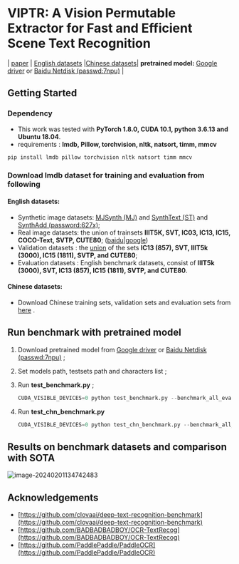 # VIPTR: A Vision Permutable Extractor for Fast and Efficient Scene Text Recognition

| [paper](https://arxiv.org/abs/2401.10110) | [English datasets](https://www.dropbox.com/sh/i39abvnefllx2si/AAAbAYRvxzRp3cIE5HzqUw3ra?dl=0) |[Chinese datasets](https://github.com/fudanvi/benchmarking-chinese-text-recognition#download)| **pretrained model:** [Google driver](https://drive.google.com/drive/folders/1ARBG3GqWjpBqdELvd4I60jLeDBV-UPyt?usp=drive_link) or [Baidu Netdisk (passwd:7npu)](https://pan.baidu.com/s/1N9tSWv2RdZ9peB9w8nr9IA?pwd=7npu) |

## Getting Started

### Dependency

- This work was tested with **PyTorch 1.8.0, CUDA 10.1, python 3.6.13 and Ubuntu 18.04**. 
- requirements : **lmdb, Pillow, torchvision, nltk, natsort, timm, mmcv**

```python
pip install lmdb pillow torchvision nltk natsort timm mmcv
```

### Download lmdb dataset for training and evaluation from following

#### English datasets:

- Synthetic image datasets: [MJSynth (MJ)](http://www.robots.ox.ac.uk/~vgg/data/text/) and [SynthText (ST)](http://www.robots.ox.ac.uk/~vgg/data/scenetext/) and [SynthAdd (password:627x)](https://pan.baidu.com/s/1uV0LtoNmcxbO-0YA7Ch4dg);
- Real image datasets: the union of trainsets **IIIT5K, SVT, IC03, IC13, IC15, COCO-Text, SVTP, CUTE80**; ([baidu](https://pan.baidu.com/s/1sm5ga6gByDZt1HhaMlfz2g?pwd=t5d3)|[google](https://drive.google.com/drive/folders/175cFBt4PGjLEJldL2INJILpTYzVu-AiT?usp=drive_link))
- Validation datasets : the [union](https://www.dropbox.com/sh/i39abvnefllx2si/AAAbAYRvxzRp3cIE5HzqUw3ra?dl=0) of the sets **IC13 (857), SVT, IIIT5k (3000), IC15 (1811), SVTP, and CUTE80**;
- Evaluation datasets : English benchmark datasets, consist of **IIIT5k (3000), SVT, IC13 (857), IC15 (1811), SVTP, and CUTE80**.

#### Chinese datasets:

- Download Chinese training sets, validation sets and evaluation sets from [here](https://github.com/fudanvi/benchmarking-chinese-text-recognition#download) .

## Run benchmark with pretrained model

1. Download pretrained model from [Google driver](https://drive.google.com/drive/folders/1ARBG3GqWjpBqdELvd4I60jLeDBV-UPyt?usp=drive_link) or [Baidu Netdisk (passwd:7npu)](https://pan.baidu.com/s/1N9tSWv2RdZ9peB9w8nr9IA?pwd=7npu) ;

2. Set models path, testsets path and characters  list ;

3. Run **test_benchmark.py** ;

   ```python
   CUDA_VISIBLE_DEVICES=0 python test_benchmark.py --benchmark_all_eval --Transformation TPS19 --FeatureExtraction VIPTRv1T --SequenceModeling None --Prediction CTC --batch_max_length 25 --imgW 96 --output_channel 192
   ```

4. Run **test_chn_benchmark.py**

   ```python
   CUDA_VISIBLE_DEVICES=0 python test_chn_benchmark.py --benchmark_all_eval --Transformation TPS19 --FeatureExtraction VIPTRv1T --SequenceModeling None --Prediction CTC --batch_max_length 64 --imgW 320 --output_channel 192
   ```

## Results on benchmark datasets and comparison with SOTA

![image-20240201134742483](C:\Users\HP\AppData\Roaming\Typora\typora-user-images\image-20240201134742483.png)

## Acknowledgements

- [https://github.com/clovaai/deep-text-recognition-benchmark](https://github.com/clovaai/deep-text-recognition-benchmark)
- [https://github.com/BADBADBADBOY/OCR-TextRecog](https://github.com/BADBADBADBOY/OCR-TextRecog)
- [https://github.com/PaddlePaddle/PaddleOCR](https://github.com/PaddlePaddle/PaddleOCR)
